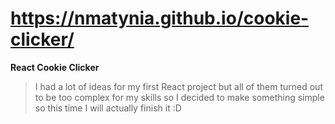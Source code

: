 # https://nmatynia.github.io/cookie-clicker/  
**React Cookie Clicker**
>I had a lot of ideas for my first React project but all of them turned out to be too complex for my skills so I decided to make something simple so this time I will actually finish it :D
